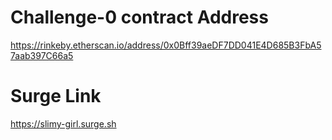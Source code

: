 # Challenge-0 contract Address

https://rinkeby.etherscan.io/address/0x0Bff39aeDF7DD041E4D685B3FbA57aab397C66a5

# Surge Link

https://slimy-girl.surge.sh
